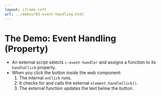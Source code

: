 ```yaml
---
layout: iframe-left
url: ../demos/03-event-handling.html
---
```


# The Demo: Event Handling (Property)

- An external script selects `c-event-handler` and assigns a function to its `handleClick` property.
- When you click the button _inside_ the web component:
  1.  The internal `onClick` runs.
  2.  It checks for and calls the external `element.handleClick()`.
  3.  The external function updates the text below the button.
